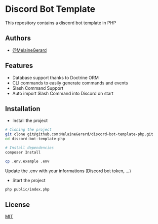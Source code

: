 
# Discord Bot Template

This repository contains a discord bot template in PHP


## Authors

- [@MelaineGerard](https://www.github.com/melainegerard)


## Features

- Database support thanks to Doctrine ORM
- CLI commands to easily generate commands and events
- Slash Command Support
- Auto import Slash Command into Discord on start


## Installation

- Install the project

```bash
# Cloning the project
git clone git@github.com:MelaineGerard/discord-bot-template-php.git
cd discord-bot-template-php

# Install dependencies
composer Install

cp .env.example .env
```

Update the .env with your informations (Discord bot token, ...)


- Start the project
```bash
php public/index.php
```
## License

[MIT](https://choosealicense.com/licenses/mit/)


